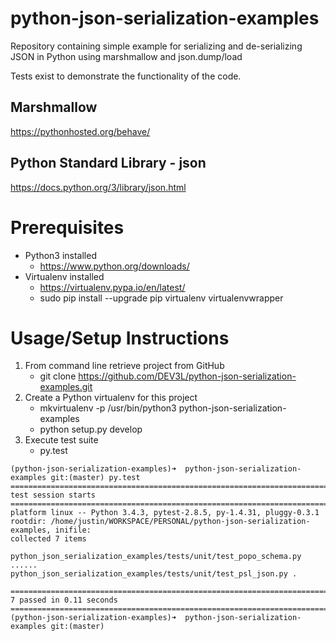 # python-json-serialization-examples
Repository containing simple example for serializing and de-serializing JSON in Python using marshmallow and json.dump/load

Tests exist to demonstrate the functionality of the code.

## Marshmallow
<https://pythonhosted.org/behave/>

## Python Standard Library - json
<https://docs.python.org/3/library/json.html>


# Prerequisites
* Python3 installed
    * <https://www.python.org/downloads/>
* Virtualenv installed
    * <https://virtualenv.pypa.io/en/latest/>
    * sudo pip install --upgrade pip virtualenv virtualenvwrapper

# Usage/Setup Instructions
1. From command line retrieve project from GitHub
    * git clone https://github.com/DEV3L/python-json-serialization-examples.git
2. Create a Python virtualenv for this project
    * mkvirtualenv -p /usr/bin/python3 python-json-serialization-examples
    * python setup.py develop
3. Execute test suite
    * py.test

```
(python-json-serialization-examples)➜  python-json-serialization-examples git:(master) py.test
============================================================================================ test session starts ============================================================================================
platform linux -- Python 3.4.3, pytest-2.8.5, py-1.4.31, pluggy-0.3.1
rootdir: /home/justin/WORKSPACE/PERSONAL/python-json-serialization-examples, inifile: 
collected 7 items 

python_json_serialization_examples/tests/unit/test_popo_schema.py ......
python_json_serialization_examples/tests/unit/test_psl_json.py .

========================================================================================= 7 passed in 0.11 seconds ==========================================================================================
(python-json-serialization-examples)➜  python-json-serialization-examples git:(master) 
```

